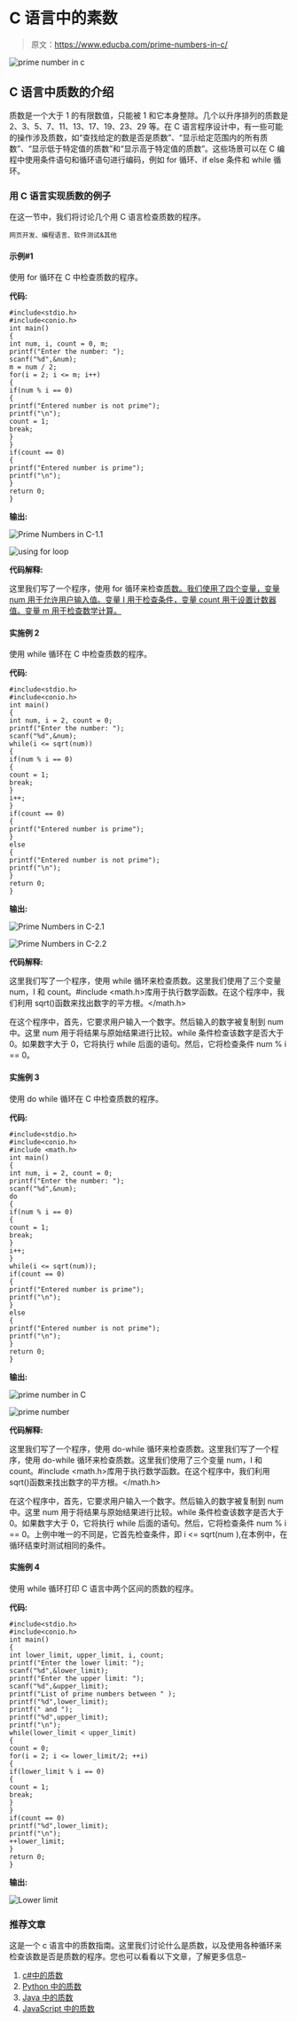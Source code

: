 # C 语言中的素数

> 原文：<https://www.educba.com/prime-numbers-in-c/>

![prime number in c](img/423f20a08a628133316ba417b4c05df4.png)



## C 语言中质数的介绍

质数是一个大于 1 的有限数值，只能被 1 和它本身整除。几个以升序排列的质数是 2、3、5、7、11、13、17、19、23、29 等。在 C 语言程序设计中，有一些可能的操作涉及质数，如“查找给定的数是否是质数”、“显示给定范围内的所有质数”、“显示低于特定值的质数”和“显示高于特定值的质数”。这些场景可以在 C 编程中使用条件语句和循环语句进行编码，例如 for 循环、if else 条件和 while 循环。

### 用 C 语言实现质数的例子

在这一节中，我们将讨论几个用 C 语言检查质数的程序。

<small>网页开发、编程语言、软件测试&其他</small>

#### 示例#1

使用 for 循环在 C 中检查质数的程序。

**代码:**

```
#include<stdio.h>
#include<conio.h>
int main()
{
int num, i, count = 0, m;
printf("Enter the number: ");
scanf("%d",&num);
m = num / 2;
for(i = 2; i <= m; i++)
{
if(num % i == 0)
{
printf("Entered number is not prime");
printf("\n");
count = 1;
break;
}
}
if(count == 0)
{
printf("Entered number is prime");
printf("\n");
}
return 0;
}
```

**输出:**

![Prime Numbers in C-1.1](img/a7747d293d1010af00e71582df9efad7.png)



![using for loop](img/0d7a0d6804847470e6a5be0b49676fd8.png)



**代码解释:**

这里我们写了一个程序，使用 for 循环来检查[质数。我们使用了四个变量，变量 num 用于允许用户输入值。变量 I 用于检查条件，变量 count 用于设置计数器值。变量 m 用于检查数学计算。](https://www.educba.com/prime-number-in-javascript/)

#### 实施例 2

使用 while 循环在 C 中检查质数的程序。

**代码:**

```
#include<stdio.h>
#include<conio.h>
int main()
{
int num, i = 2, count = 0;
printf("Enter the number: ");
scanf("%d",&num);
while(i <= sqrt(num))
{
if(num % i == 0)
{
count = 1;
break;
}
i++;
}
if(count == 0)
{
printf("Entered number is prime");
}
else
{
printf("Entered number is not prime");
printf("\n");
}
return 0;
}
```

**输出:**

![Prime Numbers in C-2.1](img/e9b95cf15fd87280ca802011a4c7bb49.png)



![Prime Numbers in C-2.2](img/03e2cc7f1aff9832250c3ec49600eef3.png)



**代码解释:**

这里我们写了一个程序，使用 while 循环来检查质数。这里我们使用了三个变量 num，I 和 count。#include <math.h>库用于执行数学函数。在这个程序中，我们利用 sqrt()函数来找出数字的平方根。</math.h>

在这个程序中，首先，它要求用户输入一个数字。然后输入的数字被复制到 num 中。这里 num 用于将结果与原始结果进行比较。while 条件检查该数字是否大于 0。如果数字大于 0，它将执行 while 后面的语句。然后，它将检查条件 num % i == 0。

#### 实施例 3

使用 do while 循环在 C 中检查质数的程序。

**代码:**

```
#include<stdio.h>
#include<conio.h>
#include <math.h>
int main()
{
int num, i = 2, count = 0;
printf("Enter the number: ");
scanf("%d",&num);
do
{
if(num % i == 0)
{
count = 1;
break;
}
i++;
}
while(i <= sqrt(num));
if(count == 0)
{
printf("Entered number is prime");
printf("\n");
}
else
{
printf("Entered number is not prime");
printf("\n");
}
return 0;
}
```

**输出:**

![prime number in C](img/9d56455ff4697922737da80e8321e3f9.png)



![prime number](img/e23efcfe2edbee9231ad07686c3efd75.png)



**代码解释:**

这里我们写了一个程序，使用 do-while 循环来检查质数。这里我们写了一个程序，使用 do-while 循环来检查质数。这里我们使用了三个变量 num，I 和 count。#include <math.h>库用于执行数学函数。在这个程序中，我们利用 sqrt()函数来找出数字的平方根。</math.h>

在这个程序中，首先，它要求用户输入一个数字。然后输入的数字被复制到 num 中。这里 num 用于将结果与原始结果进行比较。while 条件检查该数字是否大于 0。如果数字大于 0，它将执行 while 后面的语句。然后，它将检查条件 num % i == 0。上例中唯一的不同是，它首先检查条件，即 i <= sqrt(num ),在本例中，在循环结束时测试相同的条件。

#### 实施例 4

使用 while 循环打印 C 语言中两个区间的质数的程序。

**代码:**

```
#include<stdio.h>
#include<conio.h>
int main()
{
int lower_limit, upper_limit, i, count;
printf("Enter the lower limit: ");
scanf("%d",&lower_limit);
printf("Enter the upper limit: ");
scanf("%d",&upper_limit);
printf("List of prime numbers between " );
printf("%d",lower_limit);
printf(" and ");
printf("%d",upper_limit);
printf("\n");
while(lower_limit < upper_limit)
{
count = 0;
for(i = 2; i <= lower_limit/2; ++i)
{
if(lower_limit % i == 0)
{
count = 1;
break;
}
}
if(count == 0)
printf("%d",lower_limit);
printf("\n");
++lower_limit;
}
return 0;
}
```

**输出:**

![Lower limit](img/e283c9c480f82aa12d8f89a19b864c8f.png)



### 推荐文章

这是一个 c 语言中的质数指南。这里我们讨论什么是质数，以及使用各种循环来检查该数是否是质数的程序。您也可以看看以下文章，了解更多信息–

1.  [c#中的质数](https://www.educba.com/prime-numbers-in-c-sharp/)
2.  [Python 中的质数](https://www.educba.com/prime-numbers-in-python/)
3.  [Java 中的质数](https://www.educba.com/prime-numbers-in-java/)
4.  [JavaScript 中的质数](https://www.educba.com/prime-number-in-javascript/)





